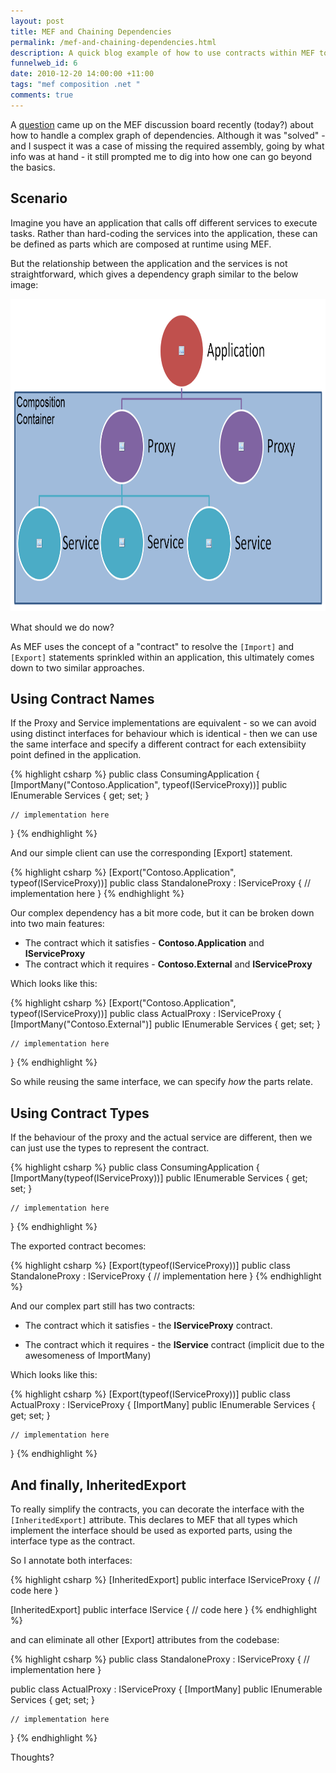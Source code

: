 ```yaml
--- 
layout: post
title: MEF and Chaining Dependencies
permalink: /mef-and-chaining-dependencies.html
description: A quick blog example of how to use contracts within MEF to handle complex dependency chains
funnelweb_id: 6
date: 2010-12-20 14:00:00 +11:00
tags: "mef composition .net "
comments: true
---
```

A [question][1] came up on the MEF discussion board recently (today?) about how to handle a complex graph of dependencies. Although it was "solved" - and I suspect it was a case of missing the required assembly, going by what info was at hand - it still prompted me to dig into how one can go beyond the basics.

## Scenario

Imagine you have an application that calls off different services to execute tasks. Rather than hard-coding the services into the application, these can be defined as parts which are composed at runtime using MEF.

But the relationship between the application and the services is not straightforward, which gives a dependency graph similar to the below image:

<center><img src="img/posts/DependencyGraph.png" height="500"  /></center>

What should we do now?

As MEF uses the concept of a "contract" to resolve the `[Import]` and `[Export]` statements sprinkled within an application, this ultimately comes down to two similar approaches.


## Using Contract Names

If the Proxy and Service implementations are equivalent - so we can avoid using distinct interfaces for behaviour which is identical - then we can use the same interface and specify a different contract for each extensibiity point defined in the application.

{% highlight csharp %}
public class ConsumingApplication
{
    [ImportMany("Contoso.Application", typeof(IServiceProxy))]
    public IEnumerable<IServiceProxy> Services { get; set; }
    
    // implementation here
}
{% endhighlight %}

And our simple client can use the corresponding [Export] statement.

{% highlight csharp %}
[Export("Contoso.Application", typeof(IServiceProxy))]
public class StandaloneProxy : IServiceProxy
{
    // implementation here 
}
{% endhighlight %}

Our complex dependency has a bit more code, but it can be broken down into two main features:

 - The contract which it satisfies - **Contoso.Application** and **IServiceProxy**
 - The contract which it requires - **Contoso.External** and **IServiceProxy**
    
Which looks like this:

{% highlight csharp %}
[Export("Contoso.Application", typeof(IServiceProxy))]
public class ActualProxy : IServiceProxy
{
    [ImportMany("Contoso.External")]
    public IEnumerable<IServiceProxy> Services { get; set; }

    // implementation here
}
{% endhighlight %}

So while reusing the same interface, we can specify *how* the parts relate.

## Using Contract Types

If the behaviour of the proxy and the actual service are different, then we can just use the types to represent the contract.

{% highlight csharp %}
public class ConsumingApplication
{
    [ImportMany(typeof(IServiceProxy))]
    public IEnumerable<IServiceProxy> Services { get; set; }

    // implementation here
}
{% endhighlight %}

The exported contract becomes:

{% highlight csharp %}
[Export(typeof(IServiceProxy))]
public class StandaloneProxy : IServiceProxy
{
    // implementation here
}
{% endhighlight %}

And our complex part still has two contracts:

 - The contract which it satisfies - the **IServiceProxy** contract.

 - The contract which it requires - the **IService** contract (implicit due to the awesomeness of ImportMany)

Which looks like this:

{% highlight csharp %}
[Export(typeof(IServiceProxy))]
public class ActualProxy : IServiceProxy
{
    [ImportMany]
    public IEnumerable<IService> Services { get; set; }

    // implementation here
}
{% endhighlight %}

## And finally, InheritedExport

To really simplify the contracts, you can decorate the interface with the `[InheritedExport]` attribute. This declares to MEF that all types which implement the interface should be used as exported parts, using the interface type as the contract.

So I annotate both interfaces:

{% highlight csharp %}
[InheritedExport]
public interface IServiceProxy
{
    // code here
}

[InheritedExport]
public interface IService
{
    // code here
}
{% endhighlight %}

and can eliminate all other [Export] attributes from the codebase:

{% highlight csharp %}
public class StandaloneProxy : IServiceProxy
{
    // implementation here
}

public class ActualProxy : IServiceProxy
{
    [ImportMany]
    public IEnumerable<IService> Services { get; set; }

    // implementation here
}
{% endhighlight %}

Thoughts?


  [1]: http://mef.codeplex.com/Thread/View

